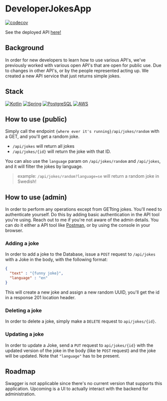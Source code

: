 # DeveloperJokesApp
[![codecov](https://codecov.io/gh/bacongubbe/DeveloperJokesApp/branch/main/graph/badge.svg)](https://codecov.io/gh/bacongubbe/DeveloperJokesApp)

See the deployed API [here!](https://bacongubbe.dev/api/jokes/random) 

## Background

In order for new developers to learn how to use various API's, we've previously worked with various open API's that are
open for public use.
Due to changes in other API's, or by the people represented acting up. We created a new API service that just returns
simple jokes.

## Stack
[![Kotlin][Kotlin_logo]][Kotlin_url]
[![Spring][Spring_logo]][Spring_url]
[![PostgreSQL][PostgreSQL_logo]][PostgreS_url]
[![AWS][AWS_logo]][AWS_url]

## How to use (public)

Simply call the endpoint `{where ever it's running}/api/jokes/random` with a GET, and you'll get a random joke.

- `/api/jokes` will return all jokes
- `/api/jokes/{id}` will return the joke with that ID.

You can also use the `language` param on `/api/jokes/random` and `/api/jokes`, and it will filter the jokes by language.
> example: `/api/jokes/random?language=se` will return a random joke in Swedish!

## How to use (admin)

In order to perform any operations except from GETting jokes. You'll need to authenticate yourself. Do this by adding basic authentication 
in the API tool you're using. Reach out to me if you're not aware of the admin details. You can do it either a API tool like [Postman](https://www.postman.com/), or by using the console in your browser. 

### Adding a joke

In order to add a joke to the Database, issue a `POST` request to `/api/jokes` with a Joke in the body, with the following
format:

```json
{
  "text" : "{funny joke}",
  "language" : "en"
}
```
This will create a new joke and assign a new random UUID, you'll get the id in a response 201 location header.

### Deleting a joke

In order to delete a joke, simply make a `DELETE` request to `api/jokes/{id}`.

### Updating a joke

In order to update a Joke, send a `PUT` request to `api/jokes/{id}` with the updated version of the joke in the body (like te `POST` request) and the joke will be updated. 
Note that `"language"` has to be present. 

## Roadmap

Swagger is not applicable since there's no current version that supports this application. 
Upcoming is a UI to actually interact with the backend for administration. 


[//]: # (Variables)
[AWS_logo]: https://img.shields.io/badge/aws-FF9900?style=for-the-badge&logo=amazonaws&logoColor=white
[AWS_url]: https://aws.amazon.com/

[Kotlin_logo]: https://img.shields.io/badge/kotlin-A020F0?style=for-the-badge&logo=kotlin&logoColor=white
[Kotlin_url]: https://kotlinlang.org/

[Spring_logo]: https://img.shields.io/badge/Spring-6DB33F?style=for-the-badge&logo=spring&logoColor=white
[Spring_url]: https://spring.io/projects/spring-boot

[PostgreSQL_logo]: https://img.shields.io/badge/PostgreSQL-316192?style=for-the-badge&logo=postgresql&logoColor=white
[PostgreS_url]: https://www.postgresql.org/
